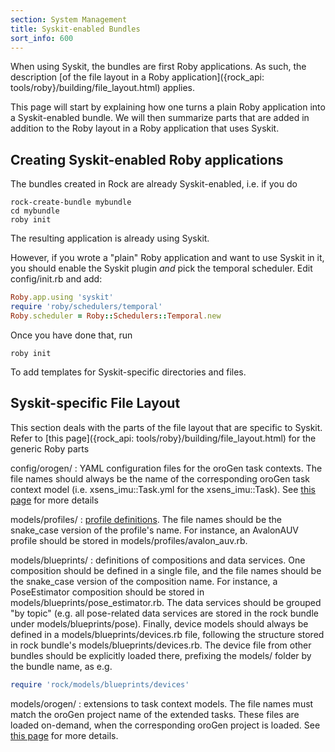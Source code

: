 ```yaml
---
section: System Management
title: Syskit-enabled Bundles
sort_info: 600
---
```


When using Syskit, the bundles are first Roby applications. As such, the
description [of the file layout in a Roby application]({rock_api:
tools/roby}/building/file_layout.html) applies.

This page will start by explaining how one turns a plain Roby application into a
Syskit-enabled bundle. We will then summarize parts that are added in addition
to the Roby layout in a Roby application that uses Syskit.

Creating Syskit-enabled Roby applications
-----------------------------------------

The bundles created in Rock are already Syskit-enabled, i.e. if you do

~~~
rock-create-bundle mybundle
cd mybundle
roby init
~~~

The resulting application is already using Syskit.

However, if you wrote a "plain" Roby application and want to use Syskit in it,
you should enable the Syskit plugin *and* pick the temporal scheduler. Edit
config/init.rb and add:

~~~ ruby
Roby.app.using 'syskit'
require 'roby/schedulers/temporal'
Roby.scheduler = Roby::Schedulers::Temporal.new
~~~

Once you have done that, run

~~~
roby init
~~~

To add templates for Syskit-specific directories and files.

Syskit-specific File Layout
---------------------------
This section deals with the parts of the file layout that are specific to
Syskit. Refer to [this page]({rock_api: tools/roby}/building/file_layout.html) for the
generic Roby parts

config/orogen/
: YAML configuration files for the oroGen task contexts. The file names should
  always be the name of the corresponding oroGen task context model (i.e.
  xsens_imu::Task.yml for the xsens_imu::Task). See [this
  page](../runtime/configuration.html) for more details

models/profiles/
: [profile definitions](profiles.html). The file names should be the snake_case
  version of the profile's name. For instance, an AvalonAUV profile should be
  stored in models/profiles/avalon_auv.rb.

models/blueprints/
: definitions of compositions and data services. One composition should be
  defined in a single file, and the file names should be the snake_case
  version of the composition name. For instance, a PoseEstimator composition should be
  stored in models/blueprints/pose_estimator.rb. The data services should be
  grouped "by topic" (e.g. all pose-related data services are stored in the rock
  bundle under models/blueprints/pose). Finally, device models should always be
  defined in a models/blueprints/devices.rb file, following the structure stored
  in rock bundle's models/blueprints/devices.rb. The device file from other
  bundles should be explicitly loaded there, prefixing the models/ folder by the
  bundle name, as e.g.

  ~~~ ruby
  require 'rock/models/blueprints/devices'
  ~~~

models/orogen/
: extensions to task context models. The file names must match the oroGen
  project name of the extended tasks. These files are loaded on-demand, when the
  corresponding oroGen project is loaded. See [this page](task_contexts.html) for more details.

